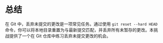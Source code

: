 # 总结

在 Git 中，丢弃未提交的更改是一项常见任务。通过使用 `git reset --hard HEAD` 命令，你可以将本地目录重置为与最新提交匹配，并丢弃所有未暂存的更改。本挑战提供了一个在 Git 仓库中练习丢弃未提交更改的机会。

